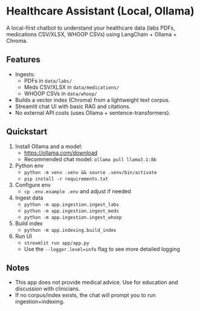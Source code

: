 # Healthcare Assistant (Local, Ollama)

A local-first chatbot to understand your healthcare data (labs PDFs, medications CSV/XLSX, WHOOP CSVs) using LangChain + Ollama + Chroma.

## Features
- Ingests:
  - PDFs in `data/labs/`
  - Meds CSV/XLSX in `data/medications/`
  - WHOOP CSVs in `data/whoop/`
- Builds a vector index (Chroma) from a lightweight text corpus.
- Streamlit chat UI with basic RAG and citations.
- No external API costs (uses Ollama + sentence-transformers).

## Quickstart
1. Install Ollama and a model:
   - https://ollama.com/download
   - Recommended chat model: `ollama pull llama3.1:8b`
2. Python env
   - `python -m venv .venv && source .venv/bin/activate`
   - `pip install -r requirements.txt`
3. Configure env
   - `cp .env.example .env` and adjust if needed
4. Ingest data
   - `python -m app.ingestion.ingest_labs`
   - `python -m app.ingestion.ingest_meds`
   - `python -m app.ingestion.ingest_whoop`
5. Build index
   - `python -m app.indexing.build_index`
6. Run UI
   - `streamlit run app/app.py`
   - Use the `--logger.level=info` flag to see more detailed logging

## Notes
- This app does not provide medical advice. Use for education and discussion with clinicians.
- If no corpus/index exists, the chat will prompt you to run ingestion+indexing.
